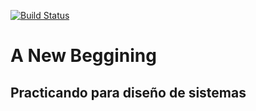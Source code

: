 [![Build Status](https://travis-ci.org/IgnacioEscobar/a-new-beggining.svg?branch=master)](https://travis-ci.org/IgnacioEscobar/a-new-beggining)

# A New Beggining
## Practicando para diseño de sistemas